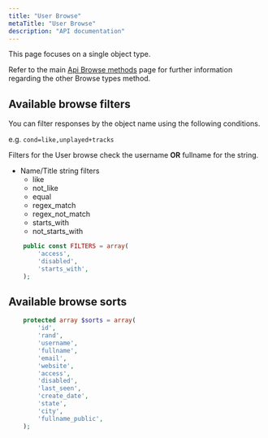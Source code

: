 ```yaml
---
title: "User Browse"
metaTitle: "User Browse"
description: "API documentation"
---
```


This page focuses on a single object type.

Refer to the main [Api Browse methods](https://ampache.org/api/api-browse) page for further information regarding the other Browse types method.

## Available browse filters

You can filter responses by the object name using the following conditions.

e.g. `cond=like,unplayed+tracks`

Filters for the User browse check the username **OR** fullname for the string.

* Name/Title string filters
  * like
  * not_like
  * equal
  * regex_match
  * regex_not_match
  * starts_with
  * not_starts_with

```PHP
    public const FILTERS = array(
        'access',
        'disabled',
        'starts_with',
    );
```

## Available browse sorts

```PHP
    protected array $sorts = array(
        'id',
        'rand',
        'username',
        'fullname',
        'email',
        'website',
        'access',
        'disabled',
        'last_seen',
        'create_date',
        'state',
        'city',
        'fullname_public',
    );
```
